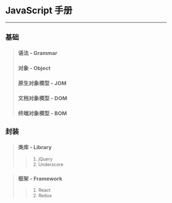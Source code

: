 # JavaScript 手册
***

## 基础

> ### 语法 - Grammar
> ### 对象 - Object
> ### 原生对象模型 - JOM
> ### 文档对象模型 - DOM
> ### 终端对象模型 - BOM

## 封装

> ### 类库 - Library
>> 1. jQuery
>> 2. Underscore

> ### 框架 - Framework
>> 1. React
>> 2. Redux

